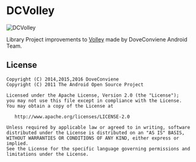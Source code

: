 DCVolley
==========
![DCVolley](https://corporate.doveconviene.it/wp-content/uploads/2015/07/logo-it-low.png)

Library Project improvements to [Volley](https://android.googlesource.com/platform/frameworks/volley) made by DoveConviene Android Team.

## License


    Copyright (C) 2014,2015,2016 DoveConviene
    Copyright (C) 2011 The Android Open Source Project

    Licensed under the Apache License, Version 2.0 (the "License");
    you may not use this file except in compliance with the License.
    You may obtain a copy of the License at

       http://www.apache.org/licenses/LICENSE-2.0

    Unless required by applicable law or agreed to in writing, software
    distributed under the License is distributed on an "AS IS" BASIS,
    WITHOUT WARRANTIES OR CONDITIONS OF ANY KIND, either express or implied.
    See the License for the specific language governing permissions and
    limitations under the License.

